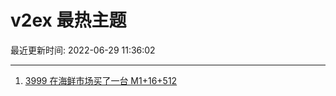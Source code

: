 # v2ex 最热主题

最近更新时间: 2022-06-29 11:36:02

--- 
1. [3999 在海鲜市场买了一台 M1+16+512](https://www.v2ex.com/t/862834) 
